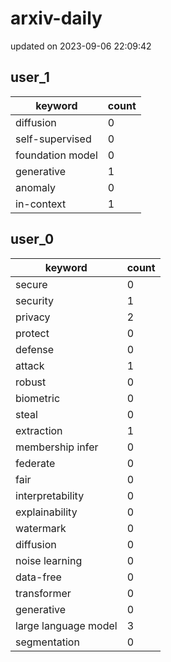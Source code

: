 # arxiv-daily
updated on 2023-09-06 22:09:42
## user_1
| keyword | count |
| - | - |
| diffusion | 0 |
| self-supervised | 0 |
| foundation model | 0 |
| generative | 1 |
| anomaly | 0 |
| in-context | 1 |
## user_0
| keyword | count |
| - | - |
| secure | 0 |
| security | 1 |
| privacy | 2 |
| protect | 0 |
| defense | 0 |
| attack | 1 |
| robust | 0 |
| biometric | 0 |
| steal | 0 |
| extraction | 1 |
| membership infer | 0 |
| federate | 0 |
| fair | 0 |
| interpretability | 0 |
| explainability | 0 |
| watermark | 0 |
| diffusion | 0 |
| noise learning | 0 |
| data-free | 0 |
| transformer | 0 |
| generative | 0 |
| large language model | 3 |
| segmentation | 0 |
